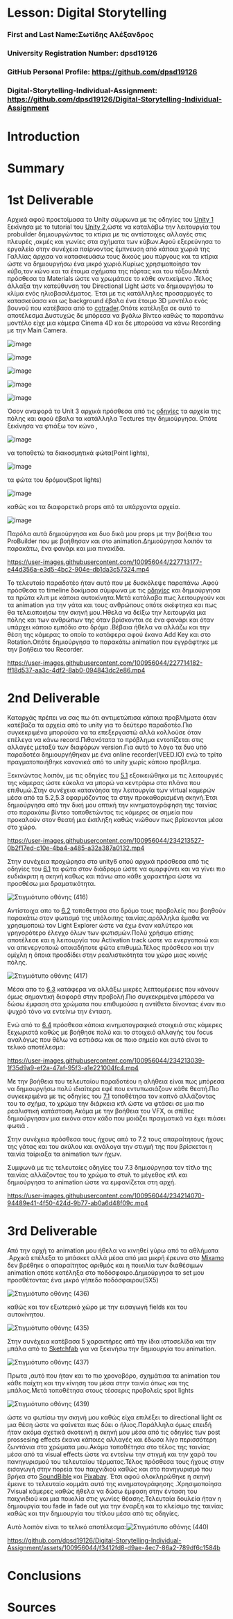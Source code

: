 # Lesson: Digital Storytelling

### First and Last Name:Σωτίδης Αλέξανδρος
### University Registration Number: dpsd19126
### GitHub Personal Profile: https://github.com/dpsd19126
### Digital-Storytelling-Individual-Assignment: https://github.com/dpsd19126/Digital-Storytelling-Individual-Assignment

# Introduction



# Summary


# 1st Deliverable
Αρχικά αφού προετοίμασα το Unity σύμφωνα με τις οδηγίες του [Unity 1](https://learn.unity.com/project/unit-1-getting-started?uv=2019.4&courseId=5ee00851edbc2a0022274f75) ξεκίνησα με το  tutorial του [Unity 2](https://learn.unity.com/project/unit-2-realtime-previsualization?uv=2019.4&courseId=5ee00851edbc2a0022274f75),ώστε να καταλάβω την λειτουργία του probuilder δημιουργώντας τα κτίρια  με τις αντίστοιχες αλλαγές στις πλευρές ,ακμές  και γωνίες στα σχήματα των κύβων.Αφού εξερεύνησα το εργαλείο στην συνέχεια παίρνοντας έμπνευση από κάποια χωριά της Γαλλίας άρχισα να κατασκευάσω τους δικούς μου πύργους και τα κτίρια ώστε να δημιουργήσω ένα μικρό χωριό.Κυρίως χρησιμοποίησα τον κύβο,τον κώνο και τα έτοιμα σχήματα της πόρτας και του τόξου.Μετά πρόσθεσα τα Μaterials ώστε να χρωμάτισε το κάθε αντικείμενο .Τέλος άλλαξα την κατεύθυνση του Directional Light ώστε να δημιουργήσω το κλίμα ενός ηλιοβασιλέματος. Έτσι με τις κατάλληλες προσαρμογές το κατασκεύασα και ως background έβαλα ένα έτοιμο 3D μοντέλο ενός βουνού που κατέβασα από το [cgtrader](https://www.cgtrader.com).Οπότε κατέληξα σε αυτό το αποτέλεσμα.Δυστυχώς δε μπόρεσα να βγάλω βίντεο καθώς το παραπάνω μοντέλο είχε μια κάμερα Cinema 4D και δε μπορούσα να κάνω Recording με την Μain Camera.



![image](https://user-images.githubusercontent.com/100956044/227633642-ac7724da-e61e-45ec-938e-13815a854a2d.png)








![image](https://user-images.githubusercontent.com/100956044/227633882-c0db8d01-19d1-4164-8c24-20c181101c94.png)






![image](https://user-images.githubusercontent.com/100956044/227646083-51b3981c-3c33-4f25-8c11-426ccf75b7b7.png)










![image](https://user-images.githubusercontent.com/100956044/227651345-747d7f50-d7f1-469a-9442-63f256bbc2ac.png)








![image](https://user-images.githubusercontent.com/100956044/227651572-7448dd43-69d3-4e28-937e-af87f9ea15ac.png)




Όσον αναφορά τo Unit 3 αρχικά πρόσθεσα από τις [οδηγίες](https://learn.unity.com/project/unit-3-environment-modeling-set-dressing-in-unity?uv=2019.4&courseId=5ee00851edbc2a0022274f75) τα αρχεία της πόλης και αφού έβαλα τα κατάλληλα Τectures την δημιούργησα. Οπότε ξεκίνησα να φτιάξω τον κώνο ,


![image](https://user-images.githubusercontent.com/100956044/227712932-943eecf8-9e9d-490e-9502-0a0b4e8751c5.png)




να τοποθετώ τα διακοσμητικά φώτα(Point lights),


![image](https://user-images.githubusercontent.com/100956044/227713016-d9068136-2a62-41cb-8975-9d3d9e0f4b63.png)



τα φώτα του δρόμου(Spot lights) 



![image](https://user-images.githubusercontent.com/100956044/227713062-03940722-5667-4523-ad90-c1d8a733a279.png)




καθώς και τα διαφορετικά props από τα υπάρχοντα αρχεία.





![image](https://user-images.githubusercontent.com/100956044/227713142-06847cdd-0a52-4cae-be03-23f010da5cd0.png)








Παρόλα αυτά δημιούργησα και δυο δικά μου props με την βοήθεια του ProBuilder  που με βοήθησαν και στο animation.Δημιούργησα λοιπόν τα παρακάτω, ένα φανάρι και μια πινακίδα.



https://user-images.githubusercontent.com/100956044/227713177-e44d356a-e3d5-4bc2-904e-db1da3c57324.mp4










Το τελευταίο παραδοτέο ήταν αυτό που με δυσκόλεψε παραπάνω .Αφού πρόσθεσα το timeline δοκίμασα σύμφωνα με τις [οδηγίες](https://learn.unity.com/project/unit-4-creating-an-animatic-a-preliminary-version-of-an-animation?uv=2019.4&courseId=5ee00851edbc2a0022274f75) και δημιούργησα τα πρώτα κλιπ με κάποια αυτοκίνητα.Μετά κατάλαβα πως λειτουργούν και τα animation για την γάτα και τους ανθρώπους οπότε σκέφτηκα και πως θα τελειοποιήσω την σκηνή μου.Ήθελα να δείξω την λειτουργία μια πόλης και των ανθρώπων της όταν βρίσκονται σε ένα φανάρι και όταν υπάρχει κάποιο εμπόδιο στο δρόμο .Βέβαια ήθελα να αλλάζω και την θέση της κάμερας το οποίο το κατάφερα αφού έκανα Add Key και στο Rotation.Οπότε δημιούργησα το παρακάτω animation που εγγράφτηκε με την βοήθεια του Recorder.






https://user-images.githubusercontent.com/100956044/227714182-ff18d537-aa3c-4df2-8ab0-094843dc2e86.mp4






# 2nd Deliverable

Καταρχάς πρέπει να σας πω ότι αντιμετώπισα κάποια προβλήματα όταν κατέβαζα τα αρχεία από το unity για το δεύτερο παραδοτέο.Πιο συγκεκριμένα μπορούσα να τα επεξεργαστώ αλλά κολλούσε όταν επέλεγα να κάνω record.Πιθανότατα το πρόβλημα εντοπίζεται στις αλλαγές μεταξύ των διαφόρων version.Για αυτό το λόγο τα δυο υπό παραδοτέα δημιουργήθηκαν με ένα online recorder(VEED.IO) ενώ το τρίτο πραγματοποιήθηκε κανονικά από το unity χωρίς κάποιο προβλημα.


Ξεκινώντας λοιπόν, με τις οδηγίες του [5.1](https://learn.unity.com/tutorial/lesson-5-1-framing-shots-with-the-main-camera?uv=2019.4&courseId=5ee00851edbc2a0022274f75&projectId=5edae20fedbc2a0021a0cf31) εξοικειώθηκα με τις λειτουργιές της κάμερας ώστε εύκολα να μπορώ να κεντράρω στα πλάνα που επιθυμώ.Στην συνέχεια κατανόησα την λειτουργία των virtual καμερών μέσα από  τα  5.2,5.3 εφαρμόζοντας τα στην προκαθορισμένη σκηνή.Έτσι δημιούργησα από την δική μου οπτική την κινηματογράφηση της ταινίας στο παρακάτω βίντεο τοποθετώντας τις κάμερες σε σημεία που προκαλούν στον θεατή μια έκπληξη καθώς νιώθουν πως βρίσκονται μέσα στο χώρο.






https://user-images.githubusercontent.com/100956044/234213527-0b2f17ed-c10e-4ba4-a485-a32a387a0132.mp4




Στην συνέχεια προχώρησα στο unity6 οπού αρχικά πρόσθεσα από τις οδηγίες του [6.1](https://learn.unity.com/tutorial/lesson-6-1-adding-lighting-to-the-set?uv=2019.4&courseId=5ee00851edbc2a0022274f75&projectId=5edf24a2edbc2a001f617ef1#) τα φώτα στον διάδρομο ώστε να ομορφύνει και να γίνει πιο ευδιάκριτη  η σκηνή καθως και πάνω απο κάθε χαρακτήρα ώστε να προσθέσω μια δραματικότητα.

![Στιγμιότυπο οθόνης (416)](https://user-images.githubusercontent.com/100956044/235952748-d0060c0f-7a1d-4b9d-a27c-85bbcadf818c.png)




 Αντίστοιχα απο το [6.2](https://learn.unity.com/tutorial/lesson-6-2-additional-lighting-techniques?uv=2019.4&courseId=5ee00851edbc2a0022274f75&projectId=5edf24a2edbc2a001f617ef1) τοποθετησα στο  δρόμο τους προβολείς που βοηθούν  παρακάτω στον φωτισμό  της υπόλοιπης ταινίας.αράλληλα έμαθα να χρησιμοποιώ τον Light Explorer  ώστε να έχω έναν καλύτερο και γρηγορότερο έλεγχο όλων των φωτισμών.Πολύ χρήσιμο επίσης αποτέλεσε και η λειτουργία του Activation track ώστε να ενεργοποιώ και να απενεργοποιώ οποιαδήποτε φώτα επιθυμώ.Τέλος πρόσθεσα και την ομίχλη η όποια προσδίδει στην ρεαλιστικότητα του χώρο  μιας κοινής  πόλης.




![Στιγμιότυπο οθόνης (417)](https://user-images.githubusercontent.com/100956044/235952773-f4fdc86d-026d-488c-9acf-5577b816b558.png)



Μέσα απο το [6.3](https://learn.unity.com/tutorial/lesson-6-3-apply-post-processing-effects-to-the-scene?uv=2019.4&courseId=5ee00851edbc2a0022274f75&projectId=5edf24a2edbc2a001f617ef1#) κατάφερα να αλλάξω μικρές λεπτομέρειες που κάνουν όμως σημαντική διαφορά στην προβολή.Πιο συγκεκριμένα μπόρεσα να δώσω έμφαση στα χρώματα που επιθυμούσα η αντίθετα δίνοντας έναν πιο ψυχρό τόνο να εντείνω την ένταση. 









Ενώ από το [6.4](https://learn.unity.com/tutorial/lesson-6-4-adding-post-processing-effects-per-camera-shot?uv=2019.4&courseId=5ee00851edbc2a0022274f75&projectId=5edf24a2edbc2a001f617ef1) πρόσθεσα κάποια κινηματογραφικά στοιχειά στις κάμερες ξεχωριστά καθώς με βοήθησε πολύ και το στοιχειό αλλαγής του focus αναλόγως που θέλω να εστιάσω και σε ποιο σημείο και αυτό είναι το τελικό αποτέλεσμα:


https://user-images.githubusercontent.com/100956044/234213039-1f35d9a9-ef2a-47af-95f3-a1e221004fc4.mp4





Με την βοήθεια του τελευταίου παραδοτέου η αλήθεια είναι πως μπόρεσα να δημιουργήσω πολύ ιδιαίτερα εφέ που εντυπωσιάζουν κάθε θεατή.Πιο συγκεκριμένα με τις οδηγίες του [7.1](https://learn.unity.com/tutorial/lesson-7-1-creating-visual-effects?uv=2019.4&courseId=5ee00851edbc2a0022274f75&projectId=5ee3cd25edbc2a0cafec2d33#5ee3de4dedbc2a01f2134ac2) τοποθέτησα τον καπνό  αλλάζοντας του το σχήμα, το χρώμα την διάρκεια κτλ ώστε να φτάσει σε μια πιο ρεαλιστική κατάσταση.Ακόμα με την βοήθεια του VFX, οι σπίθες δημιούργησαν μια εικόνα στον κάδο που μοιάζει πραγματικά να έχει πιάσει φωτιά .








Στην συνέχεια πρόσθεσα τους ήχους από το 7.2 τους απαραίτητους ήχους της γάτας και του σκύλου και ανάλογα την στιγμή της  που βρίσκεται η ταινία ταίριαξα τα  animation  των ήχων.






Συμφωνά με τις τελευταίες οδηγίες του 7.3 δημιούργησα τον τίτλο της ταινίας  αλλάζοντας του το χρώμα το στυλ το μέγεθος κτλ και δημιούργησα το animation ώστε να εμφανίζεται στη αρχή.







https://user-images.githubusercontent.com/100956044/234214070-94489e41-4f50-424d-9b77-ab0a6d48f09c.mp4





# 3rd Deliverable 

Από την αρχή το animation μου ήθελα να κινηθεί γύρω από τα αθλήματα .Αρχικά επέλεξα το μπάσκετ αλλά μέσα από μια μικρή έρευνα στο [Μixamo](https://www.mixamo.com/#/) δεν βρέθηκε ο απαραίτητος αριθμός και η ποικιλία των διαθέσιμων animation οπότε κατέληξα στο ποδόσφαιρο.Δημιούργησα το set μου προσθέτοντας ένα μικρό γήπεδο ποδόσφαιρου(5Χ5) 




![Στιγμιότυπο οθόνης (436)](https://github.com/dpsd19126/Digital-Storytelling-Individual-Assignment/assets/100956044/a94336d7-04d9-465a-a5b9-e47bb08a6434)




καθώς και τον εξωτερικό χώρο με την εισαγωγή fields και του αυτοκίνητου.

![Στιγμιότυπο οθόνης (435)](https://github.com/dpsd19126/Digital-Storytelling-Individual-Assignment/assets/100956044/3fa4bede-37ec-42ed-9c75-4fe36e2c4477)



Στην συνέχεια κατέβασα  5 χαρακτήρες από την ίδια  ιστοσελίδα και την μπάλα από το [Sketchfab](https://sketchfab.com/feed) για να ξεκινήσω την δημιουργία του animation.



![Στιγμιότυπο οθόνης (437)](https://github.com/dpsd19126/Digital-Storytelling-Individual-Assignment/assets/100956044/2b6d9d65-828c-4678-8fca-56924a065200)



Πρωτα ,αυτό που ήταν και το πιο χρονοβόρο, σχημάτισα  τα animation του κάθε παίχτη και την κίνηση του μέσα στην ταινία όπως και της μπάλας.Μετά τοποθέτησα στους τέσσερις προβολείς spot lights



![Στιγμιότυπο οθόνης (439)](https://github.com/dpsd19126/Digital-Storytelling-Individual-Assignment/assets/100956044/3a8de90c-5aa1-4b11-b057-a2afe25b58e0)



ώστε να φωτίσω την σκηνή μου καθώς είχα επιλέξει το directional light σε μια θέση ώστε να φαίνεται πως δύει ο ήλιος.Παράλληλα όμως επειδή ήταν ακόμα σχετικά σκοτεινή η σκηνή μου μέσα από τις οδηγίες των post prossesing effects έκανα κάποιες αλλαγές και έδωσα λίγο περισσότερη ζωντάνια στα χρώματα μου.Ακόμα τοποθέτησα στο τέλος της ταινίας μέσα από τα visual effects ώστε να εντείνω την στιγμή και την χαρά  του πανηγυρισμού του τελευταίου τέρματος.Τέλος πρόσθεσα τους ήχους στην εισαγωγή στην πορεία του παιχνιδιού καθώς και στο πανηγυρισμό που βρήκα στο [SoundBible](https://soundbible.com/search.php?q=music) και [Pixabay](https://pixabay.com/sound-effects/search/unity/). 
Έτσι αφού ολοκληρώθηκε η σκηνή έμεινε το τελευταίο κομμάτι αυτό της κινηματογράφησης .Χρησιμοποίησα 7visual κάμερες  καθώς ήθελα να δώσω έμφαση στην ένταση του παιχνιδιού και μια ποικιλία στις γωνίες θέασης.Τελευταία δουλεία ήταν η δημιουργία του fade in fade out για την έναρξη και το κλείσιμο της ταινίας καθώς και την δημιουργία του τίτλου μέσα από τις οδηγίες. 






Αυτό λοιπόν είναι το τελικό αποτέλεσμα:![Στιγμιότυπο οθόνης (440)](https://github.com/dpsd19126/Digital-Storytelling-Individual-Assignment/assets/100956044/479d5d5c-e450-4f88-9984-9ff5b26292ee)





https://github.com/dpsd19126/Digital-Storytelling-Individual-Assignment/assets/100956044/f3412fd8-d9ae-4ec7-86a2-789df6c1584b


# Conclusions


# Sources

